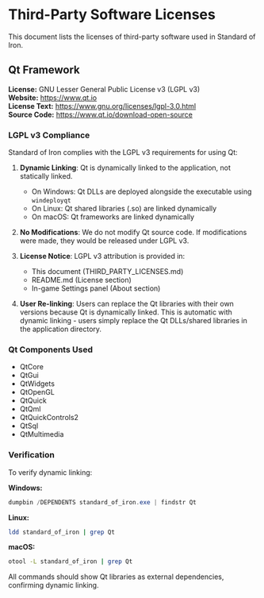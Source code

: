 # Third-Party Software Licenses

This document lists the licenses of third-party software used in Standard of Iron.

## Qt Framework

**License:** GNU Lesser General Public License v3 (LGPL v3)  
**Website:** https://www.qt.io  
**License Text:** https://www.gnu.org/licenses/lgpl-3.0.html  
**Source Code:** https://www.qt.io/download-open-source

### LGPL v3 Compliance

Standard of Iron complies with the LGPL v3 requirements for using Qt:

1. **Dynamic Linking**: Qt is dynamically linked to the application, not statically linked.
   - On Windows: Qt DLLs are deployed alongside the executable using `windeployqt`
   - On Linux: Qt shared libraries (.so) are linked dynamically
   - On macOS: Qt frameworks are linked dynamically

2. **No Modifications**: We do not modify Qt source code. If modifications were made, they would be released under LGPL v3.

3. **License Notice**: LGPL v3 attribution is provided in:
   - This document (THIRD_PARTY_LICENSES.md)
   - README.md (License section)
   - In-game Settings panel (About section)

4. **User Re-linking**: Users can replace the Qt libraries with their own versions because Qt is dynamically linked. This is automatic with dynamic linking - users simply replace the Qt DLLs/shared libraries in the application directory.

### Qt Components Used

- QtCore
- QtGui
- QtWidgets
- QtOpenGL
- QtQuick
- QtQml
- QtQuickControls2
- QtSql
- QtMultimedia

### Verification

To verify dynamic linking:

**Windows:**
```powershell
dumpbin /DEPENDENTS standard_of_iron.exe | findstr Qt
```

**Linux:**
```bash
ldd standard_of_iron | grep Qt
```

**macOS:**
```bash
otool -L standard_of_iron | grep Qt
```

All commands should show Qt libraries as external dependencies, confirming dynamic linking.
